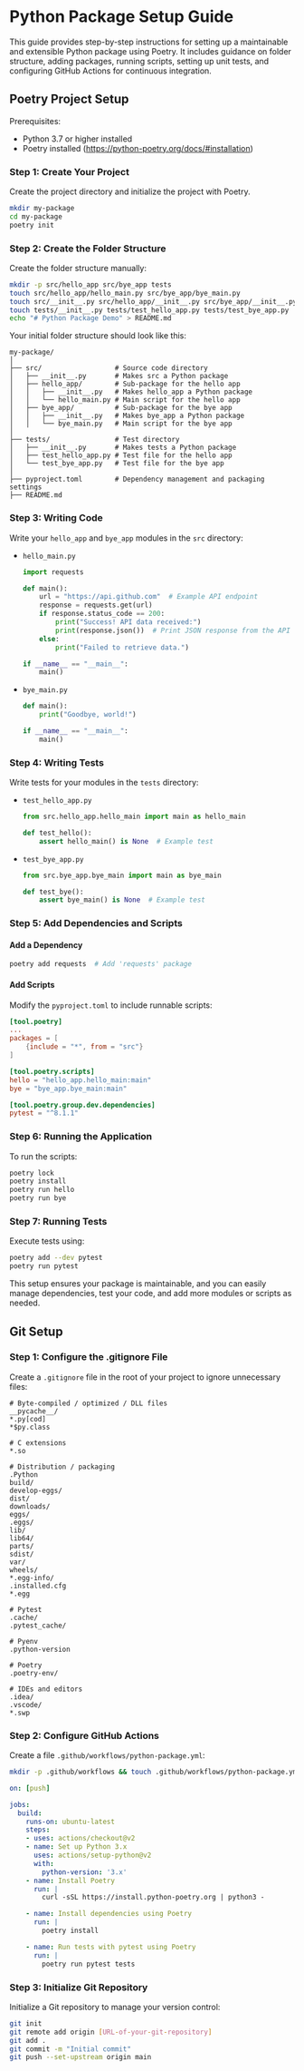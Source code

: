 # Python Package Setup Guide

This guide provides step-by-step instructions for setting up a maintainable and extensible Python package using Poetry. It includes guidance on folder structure, adding packages, running scripts, setting up unit tests, and configuring GitHub Actions for continuous integration.

## Poetry Project Setup
Prerequisites:
* Python 3.7 or higher installed
* Poetry installed (https://python-poetry.org/docs/#installation)

### Step 1: Create Your Project
Create the project directory and initialize the project with Poetry.
```bash
mkdir my-package
cd my-package
poetry init
```

### Step 2: Create the Folder Structure
Create the folder structure manually:
```bash
mkdir -p src/hello_app src/bye_app tests
touch src/hello_app/hello_main.py src/bye_app/bye_main.py
touch src/__init__.py src/hello_app/__init__.py src/bye_app/__init__.py
touch tests/__init__.py tests/test_hello_app.py tests/test_bye_app.py 
echo "# Python Package Demo" > README.md
```
Your initial folder structure should look like this:
```
my-package/
│
├── src/                  # Source code directory
│   ├── __init__.py       # Makes src a Python package
│   ├── hello_app/        # Sub-package for the hello app
│   │   ├── __init__.py   # Makes hello_app a Python package
│   │   └── hello_main.py # Main script for the hello app
│   ├── bye_app/          # Sub-package for the bye app
│   │   ├── __init__.py   # Makes bye_app a Python package
│   │   └── bye_main.py   # Main script for the bye app
│
├── tests/                # Test directory
│   ├── __init__.py       # Makes tests a Python package
│   ├── test_hello_app.py # Test file for the hello app
│   └── test_bye_app.py   # Test file for the bye app
│
├── pyproject.toml        # Dependency management and packaging settings
├── README.md
```

### Step 3: Writing Code
Write your `hello_app` and `bye_app` modules in the `src` directory:
- `hello_main.py`
    ```python
    import requests

    def main():
        url = "https://api.github.com"  # Example API endpoint
        response = requests.get(url)
        if response.status_code == 200:
            print("Success! API data received:")
            print(response.json())  # Print JSON response from the API
        else:
            print("Failed to retrieve data.")

    if __name__ == "__main__":
        main()
    ```
- `bye_main.py`
  ```python
  def main():
      print("Goodbye, world!")

  if __name__ == "__main__":
      main()
  ```
### Step 4: Writing Tests
Write tests for your modules in the `tests` directory:
- `test_hello_app.py`
    ```python
    from src.hello_app.hello_main import main as hello_main

    def test_hello():
        assert hello_main() is None  # Example test
    ```
- `test_bye_app.py`
    ```python
    from src.bye_app.bye_main import main as bye_main

    def test_bye():
        assert bye_main() is None  # Example test
    ```
### Step 5: Add Dependencies and Scripts
#### Add a Dependency
```bash
poetry add requests  # Add 'requests' package
```

#### Add Scripts
Modify the `pyproject.toml` to include runnable scripts:
```toml
[tool.poetry]
...
packages = [
    {include = "*", from = "src"}
]

[tool.poetry.scripts]
hello = "hello_app.hello_main:main"
bye = "bye_app.bye_main:main"

[tool.poetry.group.dev.dependencies]
pytest = "^8.1.1"
```
### Step 6: Running the Application
To run the scripts:
```bash
poetry lock 
poetry install  
poetry run hello
poetry run bye
```
### Step 7: Running Tests
Execute tests using:
```bash
poetry add --dev pytest
poetry run pytest
```

This setup ensures your package is maintainable, and you can easily manage dependencies, test your code, and add more modules or scripts as needed.

## Git Setup
### Step 1: Configure the .gitignore File
Create a `.gitignore` file in the root of your project to ignore unnecessary files:
```plaintext
# Byte-compiled / optimized / DLL files
__pycache__/
*.py[cod]
*$py.class

# C extensions
*.so

# Distribution / packaging
.Python
build/
develop-eggs/
dist/
downloads/
eggs/
.eggs/
lib/
lib64/
parts/
sdist/
var/
wheels/
*.egg-info/
.installed.cfg
*.egg

# Pytest
.cache/
.pytest_cache/

# Pyenv
.python-version

# Poetry
.poetry-env/

# IDEs and editors
.idea/
.vscode/
*.swp
```

### Step 2: Configure GitHub Actions
Create a file `.github/workflows/python-package.yml`:
```bash
mkdir -p .github/workflows && touch .github/workflows/python-package.yml
```
```yaml
on: [push]

jobs:
  build:
    runs-on: ubuntu-latest
    steps:
    - uses: actions/checkout@v2
    - name: Set up Python 3.x
      uses: actions/setup-python@v2
      with:
        python-version: '3.x'
    - name: Install Poetry
      run: |
        curl -sSL https://install.python-poetry.org | python3 -

    - name: Install dependencies using Poetry
      run: |
        poetry install

    - name: Run tests with pytest using Poetry
      run: |
        poetry run pytest tests
```
### Step 3: Initialize Git Repository
Initialize a Git repository to manage your version control:
```bash
git init
git remote add origin [URL-of-your-git-repository]
git add .
git commit -m "Initial commit"
git push --set-upstream origin main
```
